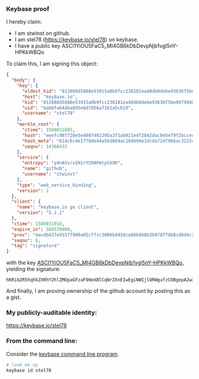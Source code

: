 ### Keybase proof

I hereby claim:

  * I am stwinst on github.
  * I am stel78 (https://keybase.io/stel78) on keybase.
  * I have a public key ASCI1YiOU5FaC5_MI4GB6kDbDevpNjb1vgl5nY-HPKkWBQo

To claim this, I am signing this object:

```json
{
  "body": {
    "key": {
      "eldest_kid": "012088d5888e53915a0b9fcc238181ea40db0debe93636f5be09799d8f873ca916050a",
      "host": "keybase.io",
      "kid": "012088d5888e53915a0b9fcc238181ea40db0debe93636f5be09799d8f873ca916050a",
      "uid": "beb6fa644ba895ebd7056a7161a5cb19",
      "username": "stel78"
    },
    "merkle_root": {
      "ctime": 1580031885,
      "hash": "eeefc98f728e5e4887402395a371ab021edf2842dac8e5e79f2bccec275095e2be2b68eb2cf9c8727b09261853cbe48068c7ed73615a55093008f1bd79fa2199",
      "hash_meta": "614c6c4e1770de44a56d864ac104b94e1dcda7247966ac3225ebf22e424eebe9",
      "seqno": 14368432
    },
    "service": {
      "entropy": "y4nAVv/xIH1rYCM4PmtpSX9R",
      "name": "github",
      "username": "stwinst"
    },
    "type": "web_service_binding",
    "version": 2
  },
  "client": {
    "name": "keybase.io go client",
    "version": "5.1.1"
  },
  "ctime": 1580031916,
  "expire_in": 504576000,
  "prev": "4acdb437e915ff900a65cffcc3006b493dca86b668b3b078f79b8cd6d4c2493f",
  "seqno": 8,
  "tag": "signature"
}
```

with the key [ASCI1YiOU5FaC5_MI4GB6kDbDevpNjb1vgl5nY-HPKkWBQo](https://keybase.io/stel78), yielding the signature:

```
hKRib2R5hqhkZXRhY2hlZMOpaGFzaF90eXBlCqNrZXnEIwEgiNWIjlORWgufzCOBgepA2w3r6TY29b4JeZ2PhzypFgUKp3BheWxvYWTESpcCCMQgSs20N+kV/5AKZc/8wwBrST3KhrZos7B495uM1tTCST/EIJodG5EER/Zali0otyp+oeki1Hymk+zp/l99N1SD0KYzAgHCo3NpZ8RAiYzeDSras6G0uRyyZhLzCo+kxlBdaiXgUl+JR4MnpCyRp+gypmsfkgmcr2ksp9sqHD+zRUyYcBoJfPpRlnhVBKhzaWdfdHlwZSCkaGFzaIKkdHlwZQildmFsdWXEIPa1vbLGsq2opQGKOlvjL3FeqmUtD/W/63/YdDnB+Zhmo3RhZ80CAqd2ZXJzaW9uAQ==

```

And finally, I am proving ownership of the github account by posting this as a gist.

### My publicly-auditable identity:

https://keybase.io/stel78

### From the command line:

Consider the [keybase command line program](https://keybase.io/download).

```bash
# look me up
keybase id stel78
```
